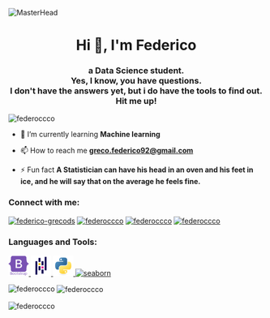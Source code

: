 ![MasterHead](https://outreach.cnr.it/sites/default/files/styles/immagine_1920x480/public/media/dottorato-data-science/DATA-SCIENCE-BANNER-MIN.jpg?itok=vY5M-YB4)

<h1 align="center">Hi 👋, I'm Federico</h1>
<h3 align="center">a Data Science student. <br>
Yes, I know, you have questions. <br>
 I don't have the answers yet, but i do have the tools to find out. Hit me up!</h3>

<p align="left"> <img src="https://komarev.com/ghpvc/?username=federoccco&label=Profile%20views&color=0e75b6&style=flat" alt="federoccco" /> </p>

- 🌱 I’m currently learning **Machine learning**

- 📫 How to reach me **greco.federico92@gmail.com**

- ⚡ Fun fact **A Statistician can have his head in an oven and his feet in ice, and he will say that on the average he feels fine.**

<h3 align="left">Connect with me:</h3>
<p align="left">
<a href="https://linkedin.com/in/federico-grecods" target="blank"><img align="center" src="https://raw.githubusercontent.com/rahuldkjain/github-profile-readme-generator/master/src/images/icons/Social/linked-in-alt.svg" alt="federico-grecods" height="30" width="40" /></a>
<a href="https://stackoverflow.com/users/federoccco" target="blank"><img align="center" src="https://raw.githubusercontent.com/rahuldkjain/github-profile-readme-generator/master/src/images/icons/Social/stack-overflow.svg" alt="federoccco" height="30" width="40" /></a>
<a href="https://kaggle.com/federoccco" target="blank"><img align="center" src="https://raw.githubusercontent.com/rahuldkjain/github-profile-readme-generator/master/src/images/icons/Social/kaggle.svg" alt="federoccco" height="30" width="40" /></a>
<a href="https://instagram.com/federoccco" target="blank"><img align="center" src="https://raw.githubusercontent.com/rahuldkjain/github-profile-readme-generator/master/src/images/icons/Social/instagram.svg" alt="federoccco" height="30" width="40" /></a>
</p>

<h3 align="left">Languages and Tools:</h3>
<p align="left"> <a href="https://getbootstrap.com" target="_blank" rel="noreferrer"> <img src="https://raw.githubusercontent.com/devicons/devicon/master/icons/bootstrap/bootstrap-plain-wordmark.svg" alt="bootstrap" width="40" height="40"/> </a> <a href="https://pandas.pydata.org/" target="_blank" rel="noreferrer"> <img src="https://raw.githubusercontent.com/devicons/devicon/2ae2a900d2f041da66e950e4d48052658d850630/icons/pandas/pandas-original.svg" alt="pandas" width="40" height="40"/> </a> <a href="https://www.python.org" target="_blank" rel="noreferrer"> <img src="https://raw.githubusercontent.com/devicons/devicon/master/icons/python/python-original.svg" alt="python" width="40" height="40"/> </a> <a href="https://seaborn.pydata.org/" target="_blank" rel="noreferrer"> <img src="https://seaborn.pydata.org/_images/logo-mark-lightbg.svg" alt="seaborn" width="40" height="40"/> </a> </p>

<p><img align="left" src="https://github-readme-stats.vercel.app/api/top-langs?username=federoccco&show_icons=true&locale=en&layout=compact" alt="federoccco" /></p>

<p>&nbsp;<img align="center" src="https://github-readme-stats.vercel.app/api?username=federoccco&show_icons=true&locale=en" alt="federoccco" /></p>

<p><img align="center" src="https://github-readme-streak-stats.herokuapp.com/?user=federoccco&" alt="federoccco" /></p>
